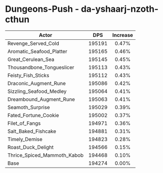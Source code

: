 # Dungeons-Push - da-yshaarj-nzoth-cthun
| Actor | DPS | Increase |
|---|:---:|:---:|
|Revenge_Served_Cold|195191|0.47%|
|Aromatic_Seafood_Platter|195165|0.46%|
|Great_Cerulean_Sea|195145|0.45%|
|Thousandbone_Tongueslicer|195113|0.43%|
|Feisty_Fish_Sticks|195112|0.43%|
|Draconic_Augment_Rune|195086|0.42%|
|Sizzling_Seafood_Medley|195064|0.41%|
|Dreambound_Augment_Rune|195063|0.41%|
|Seamoth_Surprise|195029|0.39%|
|Fated_Fortune_Cookie|195002|0.37%|
|Filet_of_Fangs|194971|0.36%|
|Salt_Baked_Fishcake|194881|0.31%|
|Timely_Demise|194823|0.28%|
|Roast_Duck_Delight|194566|0.15%|
|Thrice_Spiced_Mammoth_Kabob|194468|0.10%|
|Base|194274|0.00%|

